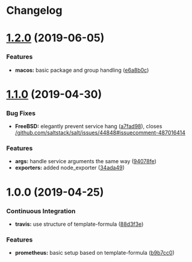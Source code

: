 # Changelog

# [1.2.0](https://github.com/saltstack-formulas/prometheus-formula/compare/v1.1.0...v1.2.0) (2019-06-05)


### Features

* **macos:** basic package and group handling ([e6a8b0c](https://github.com/saltstack-formulas/prometheus-formula/commit/e6a8b0c))

# [1.1.0](https://github.com/alxwr/prometheus-formula/compare/v1.0.0...v1.1.0) (2019-04-30)


### Bug Fixes

* **FreeBSD:** elegantly prevent service hang ([a7fad98](https://github.com/alxwr/prometheus-formula/commit/a7fad98)), closes [/github.com/saltstack/salt/issues/44848#issuecomment-487016414](https://github.com//github.com/saltstack/salt/issues/44848/issues/issuecomment-487016414)


### Features

* **args:** handle service arguments the same way ([94078fe](https://github.com/alxwr/prometheus-formula/commit/94078fe))
* **exporters:** added node_exporter ([34ada49](https://github.com/alxwr/prometheus-formula/commit/34ada49))

# 1.0.0 (2019-04-25)


### Continuous Integration

* **travis:** use structure of template-formula ([88d3f3e](https://github.com/alxwr/prometheus-formula/commit/88d3f3e))


### Features

* **prometheus:** basic setup based on template-formula ([b9b7cc0](https://github.com/alxwr/prometheus-formula/commit/b9b7cc0))
